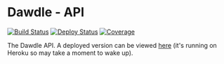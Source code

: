 # Dawdle - API

[![Build Status](https://github.com/vanillaSlice/dawdle/workflows/Build%20API/badge.svg?branch=master)](https://github.com/vanillaSlice/dawdle/actions?query=workflow%3A%22Build+API%22+branch%3Amaster)
[![Deploy Status](https://github.com/vanillaSlice/dawdle/workflows/Deploy%20API/badge.svg?branch=master)](https://github.com/vanillaSlice/dawdle/actions?query=workflow%3A%22Deploy+API%22+branch%3Amaster)
[![Coverage](https://codecov.io/gh/vanillaSlice/dawdle/branch/master/graph/badge.svg?flag=api)](https://codecov.io/gh/vanillaSlice/dawdle/branch/master)

The Dawdle API. A deployed version can be viewed [here](https://dawdle-api.mikelowe.xyz/) (it's running on Heroku so
may take a moment to wake up).
